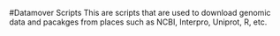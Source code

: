 #Datamover Scripts
This are scripts that are used to download genomic data and pacakges from places such as NCBI, Interpro, Uniprot, R, etc.


